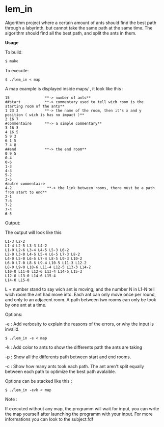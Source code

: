 # lem_in
Algorithm project where a certain amount of ants should find the best path through a labyrinth, but cannot take the same path at the same time. The algorithm should find all the best path, and split the ants in them.

**Usage**

To build:

```bash
$ make
```

To execute:

```
$ ./lem_in < map
```

A map example is displayed inside maps/ , it look like this :

```
15                **-> number of ants**
##start           **-> commentary used to tell wich room is the starting room of the ants**
1 23 3            **-> the name of the room, then it's x and y position ( wich is has no impact )**
2 16 7
#commentaire      **-> a simple commentary**
3 16 3
4 16 5
5 9 3
6 1 5
7 4 8
##end             **-> the end room**
0 9 5
0-4
0-6
1-3
4-3
5-2
3-5
#autre commentaire
4-2                **-> the link between rooms, there must be a path from start to end**
2-1
7-6
7-2
7-4
6-5
```

Output:

The output will look like this

```
L1-3 L2-2
L1-4 L2-5 L3-3 L4-2
L1-0 L2-6 L3-4 L4-5 L5-3 L6-2
L2-0 L3-0 L4-6 L5-4 L6-5 L7-3 L8-2
L4-0 L5-0 L6-6 L7-4 L8-5 L9-3 L10-2
L6-0 L7-0 L8-6 L9-4 L10-5 L11-3 L12-2
L8-0 L9-0 L10-6 L11-4 L12-5 L13-3 L14-2
L10-0 L11-0 L12-6 L13-4 L14-5 L15-3
L12-0 L13-0 L14-6 L15-4
L14-0 L15-0
```

L + number stand to say wich ant is moving, and the number N in L1-N tell wich room the ant had move into.
Each ant can only move once per round, and only to an adjacent room.
A path between two rooms can only be took by one ant at a time.

Options:

-e : Add verbosity to explain the reasons of the errors, or why the input is invalid.

```
$ ./lem_in -e < map
```

-k : Add color to ants to show the differents path the ants are taking

-p : Show all the differents path between start and end rooms.

-c : Show how many ants took each path. The ant aren't split equally between each path to optimize the best path avalaible.

Options can be stacked like this : 
```
$ ./lem_in -evk < map 
```
Note :

If executed without any map, the programm will wait for input, you can write the map yourself after launching the programm with your input.
For more informations you can look to the subject.fdf
 
